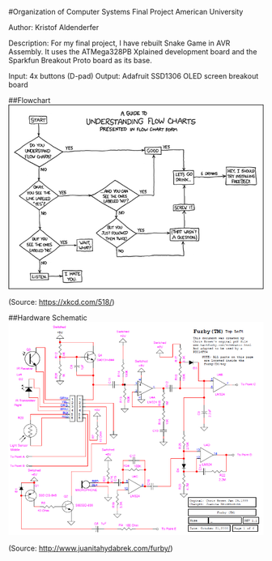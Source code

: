 #Organization of Computer Systems Final Project
American University

Author: Kristof Aldenderfer

Description: For my final project, I have rebuilt Snake Game in AVR Assembly. It uses the ATMega328PB Xplained development board and the Sparkfun Breakout Proto board as its base.

Input: 4x buttons (D-pad)
Output: Adafruit SSD1306 OLED screen breakout board


##Flowchart
![final project flowchart](./images/final_project_flowchart.png)

(Source: <https://xkcd.com/518/>)

##Hardware Schematic
![final project schematic](./images/final_project_schematic.png)

(Source: <http://www.juanitahydabrek.com/furby/>)
